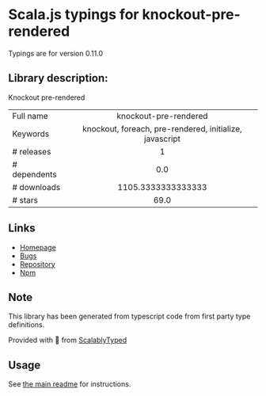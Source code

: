 
# Scala.js typings for knockout-pre-rendered

Typings are for version 0.11.0

## Library description:
Knockout pre-rendered

|                    |                 |
| ------------------ | :-------------: |
| Full name          | knockout-pre-rendered |
| Keywords           | knockout, foreach, pre-rendered, initialize, javascript |
| # releases         | 1 |
| # dependents       | 0.0 |
| # downloads        | 1105.3333333333333 |
| # stars            | 69.0 |

## Links
- [Homepage](https://github.com/ErikSchierboom/knockout-pre-rendered)
- [Bugs](https://github.com/ErikSchierboom/knockout-pre-rendered/issues)
- [Repository](https://github.com/ErikSchierboom/knockout-pre-rendered)
- [Npm](https://www.npmjs.com/package/knockout-pre-rendered)
    


## Note
This library has been generated from typescript code from first party type definitions.

Provided with :purple_heart: from [ScalablyTyped](https://github.com/oyvindberg/ScalablyTyped)

## Usage
See [the main readme](../../readme.md) for instructions.


